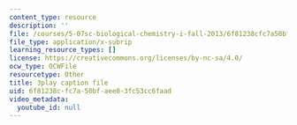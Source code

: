```yaml
---
content_type: resource
description: ''
file: /courses/5-07sc-biological-chemistry-i-fall-2013/6f81238cfc7a50bfaee03fc53cc6faad_cEoteBfcBE0.vtt
file_type: application/x-subrip
learning_resource_types: []
license: https://creativecommons.org/licenses/by-nc-sa/4.0/
ocw_type: OCWFile
resourcetype: Other
title: 3play caption file
uid: 6f81238c-fc7a-50bf-aee0-3fc53cc6faad
video_metadata:
  youtube_id: null
---
```


